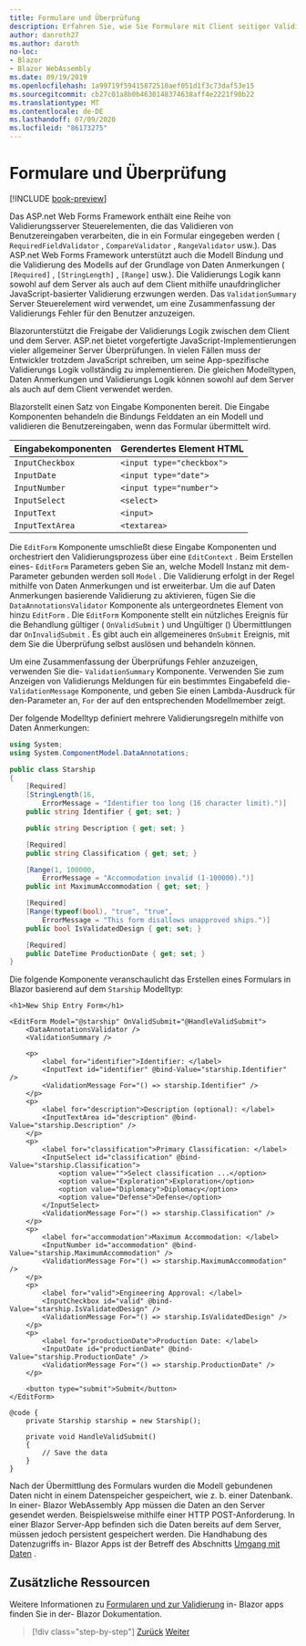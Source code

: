 ```yaml
---
title: Formulare und Überprüfung
description: Erfahren Sie, wie Sie Formulare mit Client seitiger Validierung in Erstellen Blazor .
author: danroth27
ms.author: daroth
no-loc:
- Blazor
- Blazor WebAssembly
ms.date: 09/19/2019
ms.openlocfilehash: 1a99719f59415872510aef051d1f3c73daf53e15
ms.sourcegitcommit: cb27c01a8b0b4630148374638aff4e2221f90b22
ms.translationtype: MT
ms.contentlocale: de-DE
ms.lasthandoff: 07/09/2020
ms.locfileid: "86173275"
---
```

# <a name="forms-and-validation"></a>Formulare und Überprüfung

[!INCLUDE [book-preview](../../../includes/book-preview.md)]

Das ASP.net Web Forms Framework enthält eine Reihe von Validierungsserver Steuerelementen, die das Validieren von Benutzereingaben verarbeiten, die in ein Formular eingegeben werden ( `RequiredFieldValidator` , `CompareValidator` , `RangeValidator` usw.). Das ASP.net Web Forms Framework unterstützt auch die Modell Bindung und die Validierung des Modells auf der Grundlage von Daten Anmerkungen ( `[Required]` , `[StringLength]` , `[Range]` usw.). Die Validierungs Logik kann sowohl auf dem Server als auch auf dem Client mithilfe unaufdringlicher JavaScript-basierter Validierung erzwungen werden. Das `ValidationSummary` Server Steuerelement wird verwendet, um eine Zusammenfassung der Validierungs Fehler für den Benutzer anzuzeigen.

Blazorunterstützt die Freigabe der Validierungs Logik zwischen dem Client und dem Server. ASP.net bietet vorgefertigte JavaScript-Implementierungen vieler allgemeiner Server Überprüfungen. In vielen Fällen muss der Entwickler trotzdem JavaScript schreiben, um seine App-spezifische Validierungs Logik vollständig zu implementieren. Die gleichen Modelltypen, Daten Anmerkungen und Validierungs Logik können sowohl auf dem Server als auch auf dem Client verwendet werden.

Blazorstellt einen Satz von Eingabe Komponenten bereit. Die Eingabe Komponenten behandeln die Bindungs Felddaten an ein Modell und validieren die Benutzereingaben, wenn das Formular übermittelt wird.

|Eingabekomponenten|Gerendertes Element HTML    |
|---------------|-------------------------|
|`InputCheckbox`|`<input type="checkbox">`|
|`InputDate`    |`<input type="date">`    |
|`InputNumber`  |`<input type="number">`  |
|`InputSelect`  |`<select>`               |
|`InputText`    |`<input>`                |
|`InputTextArea`|`<textarea>`             |

Die `EditForm` Komponente umschließt diese Eingabe Komponenten und orchestriert den Validierungsprozess über eine `EditContext` . Beim Erstellen eines- `EditForm` Parameters geben Sie an, welche Modell Instanz mit dem-Parameter gebunden werden soll `Model` . Die Validierung erfolgt in der Regel mithilfe von Daten Anmerkungen und ist erweiterbar. Um die auf Daten Anmerkungen basierende Validierung zu aktivieren, fügen Sie die `DataAnnotationsValidator` Komponente als untergeordnetes Element von hinzu `EditForm` . Die `EditForm` Komponente stellt ein nützliches Ereignis für die Behandlung gültiger ( `OnValidSubmit` ) und Ungültiger () Übermittlungen dar `OnInvalidSubmit` . Es gibt auch ein allgemeineres `OnSubmit` Ereignis, mit dem Sie die Überprüfung selbst auslösen und behandeln können.

Um eine Zusammenfassung der Überprüfungs Fehler anzuzeigen, verwenden Sie die- `ValidationSummary` Komponente. Verwenden Sie zum Anzeigen von Validierungs Meldungen für ein bestimmtes Eingabefeld die- `ValidationMessage` Komponente, und geben Sie einen Lambda-Ausdruck für den-Parameter an, `For` der auf den entsprechenden Modellmember zeigt.

Der folgende Modelltyp definiert mehrere Validierungsregeln mithilfe von Daten Anmerkungen:

```csharp
using System;
using System.ComponentModel.DataAnnotations;

public class Starship
{
    [Required]
    [StringLength(16,
        ErrorMessage = "Identifier too long (16 character limit).")]
    public string Identifier { get; set; }

    public string Description { get; set; }

    [Required]
    public string Classification { get; set; }

    [Range(1, 100000,
        ErrorMessage = "Accommodation invalid (1-100000).")]
    public int MaximumAccommodation { get; set; }

    [Required]
    [Range(typeof(bool), "true", "true",
        ErrorMessage = "This form disallows unapproved ships.")]
    public bool IsValidatedDesign { get; set; }

    [Required]
    public DateTime ProductionDate { get; set; }
}
```

Die folgende Komponente veranschaulicht das Erstellen eines Formulars in Blazor basierend auf dem `Starship` Modelltyp:

```razor
<h1>New Ship Entry Form</h1>

<EditForm Model="@starship" OnValidSubmit="@HandleValidSubmit">
    <DataAnnotationsValidator />
    <ValidationSummary />

    <p>
        <label for="identifier">Identifier: </label>
        <InputText id="identifier" @bind-Value="starship.Identifier" />
        <ValidationMessage For="() => starship.Identifier" />
    </p>
    <p>
        <label for="description">Description (optional): </label>
        <InputTextArea id="description" @bind-Value="starship.Description" />
    </p>
    <p>
        <label for="classification">Primary Classification: </label>
        <InputSelect id="classification" @bind-Value="starship.Classification">
            <option value="">Select classification ...</option>
            <option value="Exploration">Exploration</option>
            <option value="Diplomacy">Diplomacy</option>
            <option value="Defense">Defense</option>
        </InputSelect>
        <ValidationMessage For="() => starship.Classification" />
    </p>
    <p>
        <label for="accommodation">Maximum Accommodation: </label>
        <InputNumber id="accommodation" @bind-Value="starship.MaximumAccommodation" />
        <ValidationMessage For="() => starship.MaximumAccommodation" />
    </p>
    <p>
        <label for="valid">Engineering Approval: </label>
        <InputCheckbox id="valid" @bind-Value="starship.IsValidatedDesign" />
        <ValidationMessage For="() => starship.IsValidatedDesign" />
    </p>
    <p>
        <label for="productionDate">Production Date: </label>
        <InputDate id="productionDate" @bind-Value="starship.ProductionDate" />
        <ValidationMessage For="() => starship.ProductionDate" />
    </p>

    <button type="submit">Submit</button>
</EditForm>

@code {
    private Starship starship = new Starship();

    private void HandleValidSubmit()
    {
        // Save the data
    }
}
```

Nach der Übermittlung des Formulars wurden die Modell gebundenen Daten nicht in einem Datenspeicher gespeichert, wie z. b. einer Datenbank. In einer- Blazor WebAssembly App müssen die Daten an den Server gesendet werden. Beispielsweise mithilfe einer HTTP POST-Anforderung. In einer Blazor Server-App befinden sich die Daten bereits auf dem Server, müssen jedoch persistent gespeichert werden. Die Handhabung des Datenzugriffs in- Blazor Apps ist der Betreff des Abschnitts [Umgang mit Daten](data.md) .

## <a name="additional-resources"></a>Zusätzliche Ressourcen

Weitere Informationen zu [Formularen und zur Validierung](/aspnet/core/blazor/forms-validation) in- Blazor apps finden Sie in der- Blazor Dokumentation.

>[!div class="step-by-step"]
>[Zurück](state-management.md)
>[Weiter](data.md)
